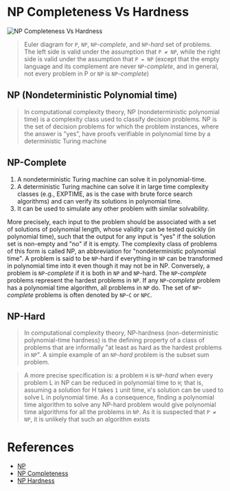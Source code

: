 # NP Completeness Vs Hardness

![NP Completeness Vs Hardness](https://upload.wikimedia.org/wikipedia/commons/thumb/a/a0/P_np_np-complete_np-hard.svg/2880px-P_np_np-complete_np-hard.svg.png)

> Euler diagram for `P`, `NP`, `NP`-*complete*, and `NP`-*hard* set of problems. The left side is valid under the assumption that `P ≠ NP`, while the right side is valid under the assumption that `P = NP` (except that the empty language and its complement are never `NP`-*complete*, and in general, not every problem in P or `NP` is `NP`-*complete*)

## NP (Nondeterministic Polynomial time)
> In computational complexity theory, NP (nondeterministic polynomial time) is a complexity class used to classify decision problems. NP is the set of decision problems for which the problem instances, where the answer is "yes", have proofs verifiable in polynomial time by a deterministic Turing machine

## NP-Complete
1. A nondeterministic Turing machine can solve it in polynomial-time.
2. A deterministic Turing machine can solve it in large time complexity classes (e.g., EXPTIME, as is the case with brute force search algorithms) and can verify its solutions in polynomial time.
3. It can be used to simulate any other problem with similar solvability.


More precisely, each input to the problem should be associated with a set of solutions of polynomial length, whose validity can be tested quickly (in polynomial time), such that the output for any input is "yes" if the solution set is non-empty and "no" if it is empty. The complexity class of problems of this form is called NP, an abbreviation for "nondeterministic polynomial time". A problem is said to be `NP`-hard if everything in `NP` can be transformed in polynomial time into it even though it may not be in NP. Conversely, a problem is `NP`-*complete* if it is both in `NP` and `NP`-hard. The `NP`-*complete* problems represent the hardest problems in `NP`. If any `NP`-*complete* problem has a polynomial time algorithm, all problems in `NP` do. The set of `NP`-*complete* problems is often denoted by `NP`-`C` or `NPC`.

## NP-Hard
> In computational complexity theory, NP-hardness (non-deterministic polynomial-time hardness) is the defining property of a class of problems that are informally "at least as hard as the hardest problems in `NP`". A simple example of an `NP`-*hard* problem is the subset sum problem.

> A more precise specification is: a problem `H` is `NP`-*hard* when every problem L in NP can be reduced in polynomial time to `H`; that is, assuming a solution for H takes `1` unit time, `H‎`'s solution can be used to solve L in polynomial time. As a consequence, finding a polynomial time algorithm to solve any NP-hard problem would give polynomial time algorithms for all the problems in `NP`. As it is suspected that `P ≠ NP`, it is unlikely that such an algorithm exists

# References
- [NP](https://en.wikipedia.org/wiki/NP_(complexity))
- [NP Completeness](https://en.wikipedia.org/wiki/NP-completeness)
- [NP Hardness](https://en.wikipedia.org/wiki/NP-hardness)